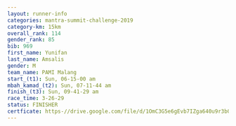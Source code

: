 ```yaml
---
layout: runner-info 
categories: mantra-summit-challenge-2019 
category-km: 15km 
overall_rank: 114
gender_rank: 85
bib: 969
first_name: Yunifan
last_name: Amsalis
gender: M
team_name: PAMI Malang
start_(t1): Sun, 06-15-00 am
mbah_kamad_(t2): Sun, 07-11-44 am
finish_(t3): Sun, 09-41-29 am
race_time: 3-26-29
status: FINISHER
certficate: https-//drive.google.com/file/d/1OmC3G5e6gEvb7IZga640u9r3b0d4upJ3/view?usp=sharing
---
```

